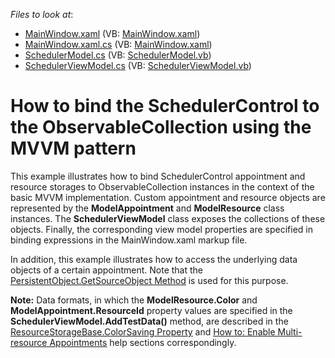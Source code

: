 <!-- default file list -->
*Files to look at*:

* [MainWindow.xaml](./CS/MainWindow.xaml) (VB: [MainWindow.xaml](./VB/MainWindow.xaml))
* [MainWindow.xaml.cs](./CS/MainWindow.xaml.cs) (VB: [MainWindow.xaml](./VB/MainWindow.xaml))
* [SchedulerModel.cs](./CS/SchedulerModel.cs) (VB: [SchedulerModel.vb](./VB/SchedulerModel.vb))
* [SchedulerViewModel.cs](./CS/SchedulerViewModel.cs) (VB: [SchedulerViewModel.vb](./VB/SchedulerViewModel.vb))
<!-- default file list end -->
# How to bind the SchedulerControl to the ObservableCollection using the MVVM pattern


<p>This example illustrates how to bind SchedulerControl appointment and resource storages to ObservableCollection instances in the context of the basic MVVM implementation. Custom appointment and resource objects are represented by the <strong>ModelAppointment</strong> and <strong>ModelResource</strong> class instances. The <strong>SchedulerViewModel</strong> class exposes the collections of these objects. Finally, the corresponding view model properties are specified in binding expressions in the MainWindow.xaml markup file. </p><p>In addition, this example illustrates how to access the underlying data objects of a certain appointment. Note that the <a href="http://documentation.devexpress.com/#CoreLibraries/DevExpressXtraSchedulerPersistentObject_GetSourceObjecttopic"><u>PersistentObject.GetSourceObject Method</u></a> is used for this purpose.</p><p><strong>Note:</strong> Data formats, in which the <strong>ModelResource.Color</strong> and <strong>ModelAppointment.ResourceId</strong> property values are specified in the <strong>SchedulerViewModel.AddTestData()</strong> method, are described in the <a href="http://documentation.devexpress.com/#CoreLibraries/DevExpressXtraSchedulerResourceStorageBase_ColorSavingtopic"><u>ResourceStorageBase.ColorSaving Property</u></a> and <a href="http://documentation.devexpress.com/#WindowsForms/CustomDocument4217"><u>How to: Enable Multi-resource Appointments</u></a> help sections correspondingly.</p>

<br/>


